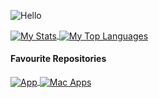 ![Hello](https://user-images.githubusercontent.com/77747704/170803857-6abd7696-3db1-49a0-93f5-587d7571a4e3.png)



<!-- All for the aesthetics, from https://github.com/anuraghazra/github-readme-stats -->

<a href="https://github.com/SoloUnity?tab=repositories">
   <img align="center" src="https://github-readme-stats.vercel.app/api?username=SoloUnity&hide=prs,issues" alt="My Stats">
   <img align="center" src="https://github-readme-stats.vercel.app/api/top-langs/?username=SoloUnity&hide=css,html" alt="My Top Languages">
</a>

#### Favourite Repositories
<a href="https://github.com/SoloUnity/lecture-app">
   <img align="center" src="https://github-readme-stats.vercel.app/api/pin/?username=SoloUnity&repo=lecture-app" alt="App">
</a>

<a href="https://github.com/SoloUnity/macos-apps-and-enhancements">
   <img align="center" src="https://github-readme-stats.vercel.app/api/pin/?username=SoloUnity&repo=macos-apps-and-enhancements" alt="Mac Apps">
</a>

